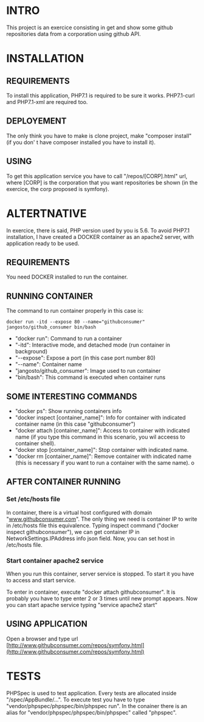 # INTRO

This project is an exercice consisting in get and show some github repositories data from a corporation using github API.

# INSTALLATION

## REQUIREMENTS

To install this application, PHP7.1 is required to be sure it works. PHP7.1-curl and PHP7.1-xml are required too.

## DEPLOYEMENT

The only think you have to make is clone project, make "composer install" (if you don' t have composer installed you have to install it).

## USING

To get this application service you have to call "/repos/[CORP].html" url, where [CORP] is the corporation that you want repositories be shown (in the exercice, the corp proposed is symfony).

# ALTERTNATIVE

In exercice, there is said, PHP version used by you is 5.6. To avoid PHP7.1 installation, I have created a DOCKER container as an apache2 server, with application ready to be used.

## REQUIREMENTS

You need DOCKER installed to run the container.

## RUNNING CONTAINER

The command to run container properly in this case is:
```{r, engine='bash', count_lines}
docker run -itd --expose 80 --name="githubconsumer" jangosto/github_consumer bin/bash
```

- "docker run": Command to run a container
- "-itd": Interactive mode, and detached mode (run container in background)
- "--expose": Expose a port (in this case port number 80)
- "--name": Container name
- "jangosto/github\_consumer": Image used to run container
- "bin/bash": This command is executed when container runs

## SOME INTERESTING COMMANDS

- "docker ps": Show running containers info
- "docker inspect [container\_name]": Info for container with indicated container name (in this case "githubconsumer")
- "docker attach [container\_name]": Access to container with indicated name (if you type this command in this scenario, you wil acceess to container shell).
- "docker stop [container\_name]": Stop container with indicated name.
- "docker rm [container\_name]": Remove container with indicated name (this is necessary if you want to run a container with the same name).
o
## AFTER CONTAINER RUNNING

### Set /etc/hosts file
In container, there is a virtual host configured with domain "www.githubconsumer.com". The only thing we need is container IP to write in /etc/hosts file this equivalence. Typing inspect command ("docker inspect githubconsumer"), we can get container IP in NetworkSettings.IPAddress info json field. Now, you can set host in /etc/hosts file.

### Start container apache2 service
When you run this container, server service is stopped. To start it you have to access and start service.

To enter in container, execute "docker attach githubconsumer". It is probably you have to type enter 2 or 3 times until new prompt appears.
Now you can start apache service typing "service apache2 start"

## USING APPLICATION
Open a browser and type url [http://www.githubconsumer.com/repos/symfony.html](http://www.githubconsumer.com/repos/symfony.html)

# TESTS
PHPSpec is used to test application. Every tests are allocated inside "/spec/AppBundle/...". To execute test you have to type "vendor/phpspec/phpspec/bin/phpspec run". In the conainer there is an alias for "vendor/phpspec/phpspec/bin/phpspec" called "phpspec".
